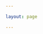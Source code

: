 ```yaml
---

layout: page

---
```


<script setup>
import BlogExhibitionsIndex from '../components/blog/exhibitions/BlogExhibitionsIndex.vue'


//import Modal from './Modal.vue'



</script>

<BlogExhibitionsIndex />

<style module>

</style>